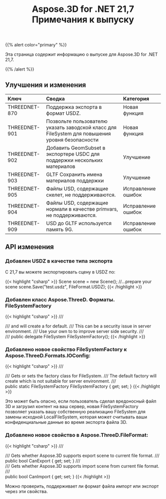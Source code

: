 ﻿---
title: Aspose.3D for .NET 21,7 Примечания к выпуску
type: docs
weight: 6
url: /ru/net/aspose-3d-for-net-21-7-release-notes/
---
{{% alert color="primary" %}}

Эта страница содержит информацию о выпуске для Aspose.3D for .NET 21,7.

{{% /alert %}}
## **Улучшения и изменения**

|**Ключ**|**Сводка**|**Категория**|
|:- |:- |:- |
|THREEDNET-870 |Поддержка экспорта в формат USDZ.|Новая функция|
|THREEDNET-901 |Позвольте пользователю указать заводской класс для FileSystem для повышения уровня безопасности|Новая функция|
|THREEDNET-902 |Добавить GeomSubset в экспортере USDC для поддержки нескольких материалов|Улучшение|
|THREEDNET-903 |GLTF Сохранить имена материалов поддержки|Улучшение|
|THREEDNET-905 |Файлы USD, содержащие скелет, не поддерживаются.|Исправление ошибок|
|THREEDNET-904 |Файлы USD, содержащие нормали в качестве primvars, не поддерживаются.|Исправление ошибок|
|THREEDNET-909 |USD до GLTF используется память 9G.|Исправление ошибок|





## API изменения ##



### Добавлен USDZ в качестве типа экспорта ###

С 21,7 вы можете экспортировать сцену в USDZ по:

{{< highlight "csharp" >}}
    Scene scene = new Scene();
    //...prepare your scene
    scene.Save("test.usdz", FileFormat.USDZ);
{{< /highlight >}}


### Добавлен класс Aspose.ThreeD. Форматы. FileSystemFactory ###


{{< highlight "csharp" >}}
    /// <summary>
    /// <see cref="SaveOptions"/> and <see cref="LoadOptions"/> will create a <see cref="LocalFileSystem"/> for default.
    /// This can be a security issue in server environment.
    /// Use your own <see cref="FileSystemFactory"/> to <see cref="IOConfig.FileSystemFactory"/> to improve server side security.
    /// </summary>
    /// <returns></returns>
    public delegate FileSystem FileSystemFactory();
{{< /highlight >}}


### Добавлено новое свойство FileSystemFactory к Aspose.ThreeD.Formats.IOConfig:


{{< highlight "csharp" >}}
        /// <summary>
        /// Gets or sets the factory class for FileSystem.
        /// The default factory will create <see cref="LocalFileSystem"/> which is not suitable for server environment.
        /// </summary>
        public static FileSystemFactory FileSystemFactory { get; set; }
{{< /highlight >}}



Это может быть опасно, если пользователь сделал вредоносный файл 3D и загрузил контент на ваш сервер, новая FileSystemFactory позволяет указать вашу собственную реализацию FileSystem для замены исходной LocalFileSystem, которая может считывать ваши конфиденциальные данные во время экспорта файла 3D.







### Добавлено новое свойство в Aspose.ThreeD.FileFormat:

{{< highlight "csharp" >}}
        /// <summary>
        /// Gets whether Aspose.3D supports export scene to current file format.
        /// </summary>
        public bool CanExport { get; set; }
        /// <summary>
        /// Gets whether Aspose.3D supports import scene from current file format.
        /// </summary>
        public bool CanImport { get; set; }
{{< /highlight >}}

Можно проверить, поддерживает ли формат файла импорт или экспорт через эти свойства.